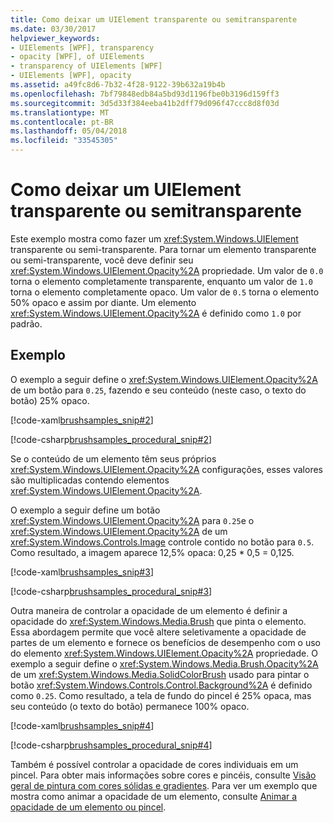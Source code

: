 ```yaml
---
title: Como deixar um UIElement transparente ou semitransparente
ms.date: 03/30/2017
helpviewer_keywords:
- UIElements [WPF], transparency
- opacity [WPF], of UIElements
- transparency of UIElements [WPF]
- UIElements [WPF], opacity
ms.assetid: a49fc8d6-7b32-4f28-9122-39b632a19b4b
ms.openlocfilehash: 7bf79848edb84a5bd93d1196fbe0b3196d159ff3
ms.sourcegitcommit: 3d5d33f384eeba41b2dff79d096f47ccc8d8f03d
ms.translationtype: MT
ms.contentlocale: pt-BR
ms.lasthandoff: 05/04/2018
ms.locfileid: "33545305"
---
```

# <a name="how-to-make-a-uielement-transparent-or-semi-transparent"></a>Como deixar um UIElement transparente ou semitransparente
Este exemplo mostra como fazer um <xref:System.Windows.UIElement> transparente ou semi-transparente. Para tornar um elemento transparente ou semi-transparente, você deve definir seu <xref:System.Windows.UIElement.Opacity%2A> propriedade. Um valor de `0.0` torna o elemento completamente transparente, enquanto um valor de `1.0` torna o elemento completamente opaco. Um valor de `0.5` torna o elemento 50% opaco e assim por diante. Um elemento <xref:System.Windows.UIElement.Opacity%2A> é definido como `1.0` por padrão.  
  
## <a name="example"></a>Exemplo  
 O exemplo a seguir define o <xref:System.Windows.UIElement.Opacity%2A> de um botão para `0.25`, fazendo e seu conteúdo (neste caso, o texto do botão) 25% opaco.  
  
 [!code-xaml[brushsamples_snip#2](../../../../samples/snippets/csharp/VS_Snippets_Wpf/brushsamples_snip/CS/OpacityExample.xaml#2)]  
  
 [!code-csharp[brushsamples_procedural_snip#2](../../../../samples/snippets/csharp/VS_Snippets_Wpf/brushsamples_procedural_snip/CSharp/OpacityExample.cs#2)]  
  
 Se o conteúdo de um elemento têm seus próprios <xref:System.Windows.UIElement.Opacity%2A> configurações, esses valores são multiplicadas contendo elementos <xref:System.Windows.UIElement.Opacity%2A>.  
  
 O exemplo a seguir define um botão <xref:System.Windows.UIElement.Opacity%2A> para `0.25`e o <xref:System.Windows.UIElement.Opacity%2A> de um <xref:System.Windows.Controls.Image> controle contido no botão para `0.5`. Como resultado, a imagem aparece 12,5% opaca: 0,25 * 0,5 = 0,125.  
  
 [!code-xaml[brushsamples_snip#3](../../../../samples/snippets/csharp/VS_Snippets_Wpf/brushsamples_snip/CS/OpacityExample.xaml#3)]  
  
 [!code-csharp[brushsamples_procedural_snip#3](../../../../samples/snippets/csharp/VS_Snippets_Wpf/brushsamples_procedural_snip/CSharp/OpacityExample.cs#3)]  
  
 Outra maneira de controlar a opacidade de um elemento é definir a opacidade do <xref:System.Windows.Media.Brush> que pinta o elemento. Essa abordagem permite que você altere seletivamente a opacidade de partes de um elemento e fornece os benefícios de desempenho com o uso do elemento <xref:System.Windows.UIElement.Opacity%2A> propriedade. O exemplo a seguir define o <xref:System.Windows.Media.Brush.Opacity%2A> de um <xref:System.Windows.Media.SolidColorBrush> usado para pintar o botão <xref:System.Windows.Controls.Control.Background%2A> é definido como `0.25`. Como resultado, a tela de fundo do pincel é 25% opaca, mas seu conteúdo (o texto do botão) permanece 100% opaco.  
  
 [!code-xaml[brushsamples_snip#4](../../../../samples/snippets/csharp/VS_Snippets_Wpf/brushsamples_snip/CS/OpacityExample.xaml#4)]  
  
 [!code-csharp[brushsamples_procedural_snip#4](../../../../samples/snippets/csharp/VS_Snippets_Wpf/brushsamples_procedural_snip/CSharp/OpacityExample.cs#4)]  
  
 Também é possível controlar a opacidade de cores individuais em um pincel. Para obter mais informações sobre cores e pincéis, consulte [Visão geral de pintura com cores sólidas e gradientes](../../../../docs/framework/wpf/graphics-multimedia/painting-with-solid-colors-and-gradients-overview.md). Para ver um exemplo que mostra como animar a opacidade de um elemento, consulte [Animar a opacidade de um elemento ou pincel](../../../../docs/framework/wpf/graphics-multimedia/how-to-animate-the-opacity-of-an-element-or-brush.md).
